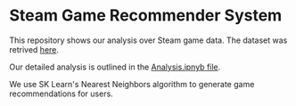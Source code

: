 # Steam Game Recommender System

This repository shows our analysis over Steam game data. The dataset was retrived [here](https://steam.internet.byu.edu/). 

Our detailed analysis is outlined in the [Analysis.ipnyb file](https://github.gatech.edu/bigarabuza3/ISYE6740Project/blob/main/Analysis.ipynb). 

We use SK Learn's Nearest Neighbors algorithm to generate game recommendations for users.

 
